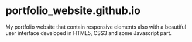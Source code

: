 # portfolio_website.github.io
My portfolio website that contain responsive elements also with a beautiful user interface  developed in HTML5, CSS3 and some Javascript part.

